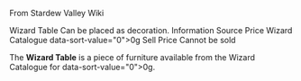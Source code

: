 From Stardew Valley Wiki

Wizard Table Can be placed as decoration. Information Source Price Wizard Catalogue data-sort-value="0"&gt;0g Sell Price Cannot be sold

The **Wizard Table** is a piece of furniture available from the Wizard Catalogue for data-sort-value="0"&gt;0g.